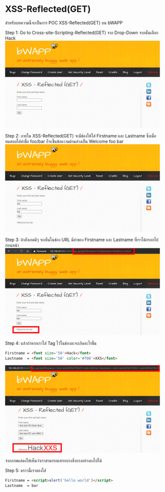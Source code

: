 # XSS-Reflected(GET)

สำหรับบทความนี้จะเป็นการ POC XSS-Reflected(GET) บน bWAPP 

Step 1: Go to Cross-site-Scripting-Reflected(GET) จาก Drop-Down จากนั้นเลือก Hack
![](/KB/img/xss-get-01.jpg)

Step 2: ภายใน XSS-Reflected(GET) จะมีช่องให้ใส่ Firstname และ Lastname ซึ่งเมื่อทดสอบใส่ค่าชื่อ foo/bar ก็จะขึ้นข้อความด้านล่างเป็น Welcome foo bar
![](/KB/img/xss-get-02.jpg)

Step 3: ถ้าสังเกตดีๆ จะเห็นในช่อง URL มีค่าของ Firstname และ Lastname ที่เราได้กรอกไปก่อนหน้า
![](/KB/img/xss-get-03.jpg)

Step 4: แล้วถ้าหากเราใส่ Tag ไว้ในช่องละจะเกิดอะไรขึ้น 
``` html
Firstname = <font size='50'>Hack</font>
Lastname  = <font size='50' color='#f00'>XXS</font>
```
![](/KB/img/xss-get-04.jpg)

จากภาพแสดงให้เห็นว่าเราสามารถแทรกบางสิ่งบางอย่างลงไปได้

Step 5: คราวนี้เราลองใส่ 
``` html
Firstname = <script>alert('hello world')</script>
Lastname  = bar
```

